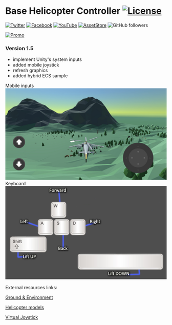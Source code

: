 # Base Helicopter Controller [![License](https://img.shields.io/badge/license-MIT-brightgreen.svg)](/LICENSE)

[![Twitter](https://img.shields.io/badge/follow-Twitter-9cf.svg)](https://twitter.com/suncubestudio)
[![Facebook](https://img.shields.io/badge/follow-Facebook-blue.svg)](https://www.facebook.com/suncubestudio/)
[![YouTube](https://img.shields.io/badge/follow-YouTube-red.svg)](https://www.youtube.com/channel/UC4O9GHjx0ovyVYJgMg4aFMA?view_as=subscriber)
[![AssetStore](https://img.shields.io/badge/-AssetStore-lightgrey.svg)](https://assetstore.unity.com/publishers/14506)
![GitHub followers](https://img.shields.io/github/followers/suncube.svg?label=Folow&style=social)

[![Promo](/ReadmeSource/preview1.gif)](https://youtu.be/OLRNz2fY18Q)
### Version 1.5

 - implement Unity's system inputs
 - added mobile joystick
 - refresh graphics
 - added hybrid ECS sample



Mobile inputs
![](/ReadmeSource/preview2.jpg)
Keyboard
![](/ReadmeSource/preview3.jpg)

External resources links:

[Ground & Environment](https://assetstore.unity.com/packages/3d/vegetation/lowpoly-trees-and-rocks-88376)

[Helicopter models](https://assetstore.unity.com/packages/3d/vehicles/air/low-poly-helicopters-pack-free-121151)

[Virtual Joystick](https://assetstore.unity.com/packages/tools/input-management/simple-input-system-113033)

